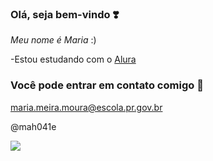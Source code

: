 ### Olá, seja bem-vindo ❣️

_Meu nome é Maria_ :)

-Estou estudando com o [Alura](https://www.alura.com.br)

### Você pode entrar em contato comigo 💌

maria.meira.moura@escola.pr.gov.br

@mah041e

![](https://media.tenor.com/c56mUPIqFyUAAAAi/hello-kitty.gif)
